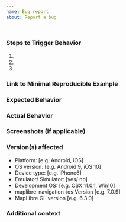 ```yaml
---
name: Bug report
about: Report a bug

---
```


<!--
Hello! Thanks for contributing.  For the fastest response and resolution, please:

 - Make the issue title a succinct but specific description of the unexpected behavior.
   Bad: "Map zoom is broken". 
   Good: "camera.setZoom(...) throws an exception for zoom levels where no tiles exist"

 - Ensure that you have tested on a physical device, not just a simulator.

 - For build issues: Can you reproduce it on a clean install of the example app? Please include full steps to reproduce

 - Include a link to a minimal demonstration of the bug, ideally a single component with one MapView.

 - Ensure you can reproduce the bug using the latest release.

 - Only use this template for bug reports. Use the feature request template for requests, and direct general questions to Slack: https://slack.openstreetmap.us/.
-->


### Steps to Trigger Behavior

1.
2.
3.

### Link to Minimal Reproducible Example

### Expected Behavior

### Actual Behavior

### Screenshots (if applicable)

### Version(s) affected

- Platform: [e.g. Android, iOS]
- OS version: [e.g. Android 9, iOS 10]
- Device type: [e.g. iPhone6]
- Emulator/ Simulator: [yes/ no]
- Development OS: [e.g. OSX 11.0.1, Win10]
- maplibre-navigation-ios Version [e.g. 7.0.9]
- MapLibre GL version [e.g. 6.3.0]

### Additional context
